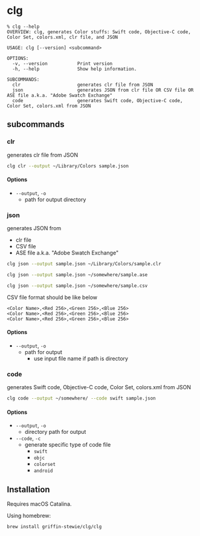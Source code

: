 # clg

```
% clg --help
OVERVIEW: clg, generates Color stuffs: Swift code, Objective-C code, Color Set, colors.xml, clr file, and JSON

USAGE: clg [--version] <subcommand>

OPTIONS:
  -v, --version           Print version
  -h, --help              Show help information.

SUBCOMMANDS:
  clr                     generates clr file from JSON
  json                    generates JSON from clr file OR CSV file OR ASE file a.k.a. "Adobe Swatch Exchange"
  code                    generates Swift code, Objective-C code, Color Set, colors.xml from JSON
```

## subcommands

### clr

generates clr file from JSON

```sh
clg clr --output ~/Library/Colors sample.json
```

#### Options

- `--output`, `-o`
    - path for output directory

### json

generates JSON from

- clr file
- CSV file
- ASE file a.k.a. "Adobe Swatch Exchange"


```sh
clg json --output sample.json ~/Library/Colors/sample.clr

clg json --output sample.json ~/somewhere/sample.ase

clg json --output sample.json ~/somewhere/sample.csv
```

CSV file format should be like below

```
<Color Name>,<Red 256>,<Green 256>,<Blue 256>
<Color Name>,<Red 256>,<Green 256>,<Blue 256>
<Color Name>,<Red 256>,<Green 256>,<Blue 256>
```

#### Options

- `--output`, `-o`
    - path for output
        - use input file name if path is directory

### code

generates Swift code, Objective-C code, Color Set, colors.xml from JSON

```sh
clg code --output ~/somewhere/ --code swift sample.json
```

#### Options

- `--output`, `-o`
    - directory path for output
- `--code`, `-c`
    - generate specific type of code file
        - `swift`
        - `objc`
        - `colorset`
        - `android`

## Installation

Requires macOS Catalina.

Using homebrew:

```
brew install griffin-stewie/clg/clg
```